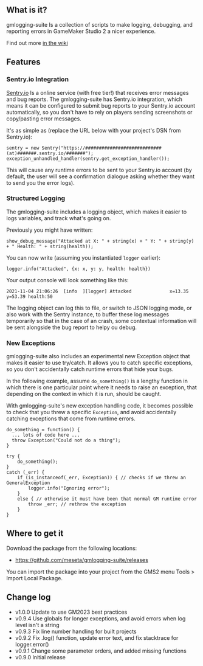 ## What is it?
gmlogging-suite Is a collection of scripts to make logging, debugging, and reporting errors in GameMaker Studio 2 a nicer experience.

Find out more [in the wiki](https://github.com/meseta/gmlogging-suite/wiki)

## Features
### Sentry.io Integration
[Sentry.io](https://sentry.io) Is a online service (with free tier!) that receives error messages and bug reports. The gmlogging-suite has Sentry.io integration, which means it can be configured to submit bug reports to your Sentry.io account automatically, so you don't have to rely on players sending screenshots or copy/pasting error messages.

It's as simple as (replace the URL below with your project's DSN from Sentry.io):
```gml
sentry = new Sentry("https://############################(at)#######.sentry.io/#######");
exception_unhandled_handler(sentry.get_exception_handler());
```

This will cause any runtime errors to be sent to your Sentry.io account (by default, the user will see a confirmation dialogue asking whether they want to send you the error logs).

### Structured Logging
The gmlogging-suite includes a logging object, which makes it easier to logs variables, and track what's going on.

Previously you might have written:
```gml
show_debug_message("Attacked at X: " + string(x) + " Y: " + string(y) + " Health: " + string(health));
```

You can now write (assuming you instantiated `logger` earlier):
```gml
logger.info("Attacked", {x: x, y: y, health: health})
```

Your output console will look something like this:
```
2021-11-04 21:06:26  [info  ][logger] Attacked              x=13.35  y=53.39 health:50
```

The logging object can log this to file, or switch to JSON logging mode, or also work with the Sentry instance, to buffer these log messages temporarily so that in the case of an crash, some contextual information will be sent alongside the bug report to helpy ou debug.

### New Exceptions
gmlogging-suite also includes an experimental new Exception object that makes it easier to use try/catch. It allows you to catch specific exceptions, so you don't accidentally catch runtime errors that hide your bugs.

In the following example, assume `do_something()` is a lengthy function in which there is one particular point where it needs to raise an exception, that depending on the context in which it is run, should be caught.

With gmlogging-suite's new exception handling code, it becomes possible to check that you threw a specific `Exception`, and avoid accidentally catching exceptions that come from runtime errors.

```gml
do_something = function() {
  ... lots of code here ...
  throw Exception("Could not do a thing");
}

try {
	do_something();
}
catch (_err) {
	if (is_instanceof(_err, Exception)) { // checks if we threw an GeneralException
		logger.info("Ignoring error");
	}
	else { // otherwise it must have been that normal GM runtime error
		throw _err; // rethrow the exception
	}
}
```

## Where to get it
Download the package from the following locations:
- https://github.com/meseta/gmlogging-suite/releases

You can import the package into your project from the GMS2 menu Tools > Import Local Package.

## Change log
- v1.0.0 Update to use GM2023 best practices
- v0.9.4 Use globals for longer exceptions, and avoid errors when log level isn't a string
- v0.9.3 Fix line number handling for built projects
- v0.9.2 Fix .log() function, update error text, and fix stacktrace for logger.error()
- v0.9.1 Change some parameter orders, and added missing functions
- v0.9.0 Initial release
